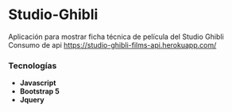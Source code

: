 # Studio-Ghibli
Aplicación para mostrar ficha técnica de película del Studio Ghibli         
Consumo de api https://studio-ghibli-films-api.herokuapp.com/

### Tecnologías  
- **Javascript**  
- **Bootstrap 5** 
- **Jquery**  


